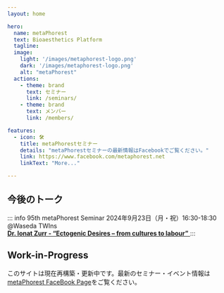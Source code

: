 ```yaml
---
layout: home

hero:
  name: metaPhorest
  text: Bioaesthetics Platform
  tagline: 
  image:
    light: '/images/metaphorest-logo.png'
    dark: '/images/metaphorest-logo.png'
    alt: "metaPhorest"
  actions:
    - theme: brand
      text: セミナー
      link: /seminars/
    - theme: brand
      text: メンバー
      link: /members/

features:
  - icon: 🛠️
    title: metaPhorestセミナー
    details: "metaPhorestセミナーの最新情報はFacebookでご覧ください。"
    link: https://www.facebook.com/metaphorest.net
    linkText: "More..."

---
```


## 今後のトーク

::: info 95th metaPhorest Seminar
2024年9月23日（月・祝）16:30-18:30 @Waseda TWIns<br />
<a href="/seminars/095">
<strong>Dr. Ionat Zurr - “Ectogenic Desires – from cultures to labour”</strong>
</a>
:::

## Work-in-Progress

このサイトは現在再構築・更新中です。最新のセミナー・イベント情報は[metaPhorest FaceBook Page](http://facebook.com/metaphorest.net/)をご覧ください。
